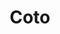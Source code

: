 ---
title: "Coto"
url: /ciudad-autonoma-de-buenos-aires/coto-avenida-rivadavia/
shop: supermercado
---